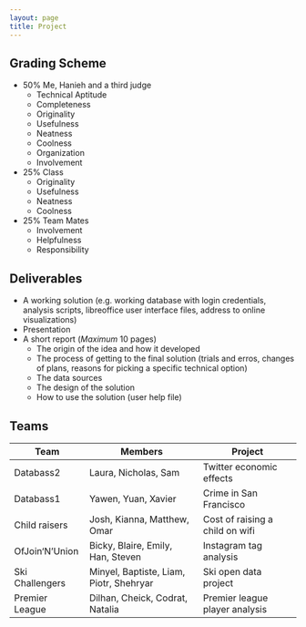 ```yaml
---
layout: page
title: Project
---
```


## Grading Scheme

* 50% Me, Hanieh and a third judge
	* Technical Aptitude
	* Completeness
	* Originality
	* Usefulness
	* Neatness
	* Coolness
	* Organization
	* Involvement
* 25% Class
	* Originality
	* Usefulness
	* Neatness
	* Coolness
* 25% Team Mates
	* Involvement
	* Helpfulness
	* Responsibility

## Deliverables

* A working solution (e.g. working database with login credentials, analysis scripts, libreoffice user interface files, address to online visualizations)
* Presentation
* A short report (_Maximum_ 10 pages)
	* The origin of the idea and how it developed
	* The process of getting to the final solution (trials and erros, changes of plans, reasons for picking a specific technical option)
	* The data sources
	* The design of the solution
	* How to use the solution (user help file)

## Teams

__Team__ | __Members__ | __Project__
--- | --- | ---
Databass2 | Laura, Nicholas, Sam | Twitter economic effects
Databass1 | Yawen, Yuan, Xavier | Crime in San Francisco
Child raisers | Josh, Kianna, Matthew, Omar | Cost of raising a child on wifi
OfJoin‘N’Union | Bicky, Blaire, Emily, Han, Steven | Instagram tag analysis
Ski Challengers | Minyel, Baptiste, Liam, Piotr, Shehryar | Ski open data project
Premier League| Dilhan, Cheick, Codrat, Natalia | Premier league player analysis

